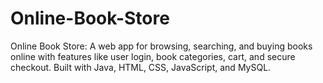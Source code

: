 # Online-Book-Store
Online Book Store: A web app for browsing, searching, and buying books online with features like user login, book categories, cart, and secure checkout. Built with Java, HTML, CSS, JavaScript, and MySQL.
